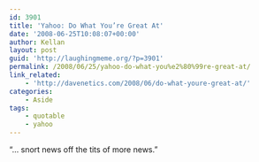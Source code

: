 ```yaml
---
id: 3901
title: 'Yahoo: Do What You’re Great At'
date: '2008-06-25T10:08:07+00:00'
author: Kellan
layout: post
guid: 'http://laughingmeme.org/?p=3901'
permalink: /2008/06/25/yahoo-do-what-you%e2%80%99re-great-at/
link_related:
    - 'http://davenetics.com/2008/06/do-what-youre-great-at/'
categories:
    - Aside
tags:
    - quotable
    - yahoo
---
```


“… snort news off the tits of more news.”